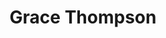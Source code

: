 ---
layout: employee
skillsid: 12
title: 'Grace Thompson'
permalink: /employees/:title 
location: 'Dallas Texas'
position: 'Data Scientist'
availability: 9
internal: true
categories: 
- employees
phoneNumber: 555-555-5555
email: email@gmail.com
manage: false
---